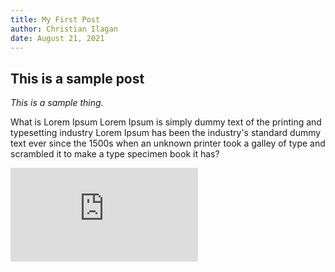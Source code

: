 ```yaml
---
title: My First Post
author: Christian Ilagan
date: August 21, 2021
---
```


## This is a sample post

*This is a sample thing.*

What is Lorem Ipsum Lorem Ipsum is simply dummy text of the printing and typesetting industry Lorem Ipsum has been the industry's standard dummy text ever since the 1500s when an unknown printer took a galley of type and scrambled it to make a type specimen book it has?

<iframe src="https://www.youtube.com/embed/enMumwvLAug" frameborder="0" allowfullscreen="true"> </iframe>